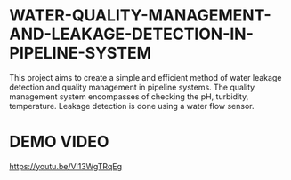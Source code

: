# WATER-QUALITY-MANAGEMENT-AND-LEAKAGE-DETECTION-IN-PIPELINE-SYSTEM
This project aims to create a simple and efficient method of water leakage detection and quality management in pipeline systems.
The quality management system encompasses of checking the pH, turbidity, temperature.
Leakage detection is done using a water flow sensor.

# DEMO VIDEO
https://youtu.be/Vl13WgTRqEg
